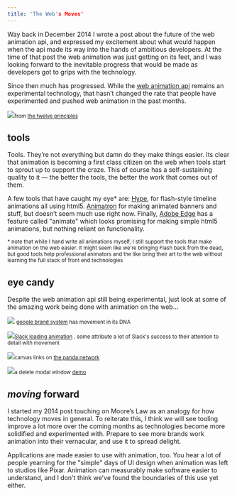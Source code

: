 ```yaml
---
title: 'The Web's Moves'
---
```


Way back in December 2014 I wrote a post about the future of the web animation api, and expressed my excitement about what would happen when the api made its way into the hands of ambitious developers. At the time of that post the web animation was just getting on its feet, and I was looking forward to the inevitable progress that would be made as developers got to grips with the technology.

Since then much has progressed. While the [web animation api](https://developer.mozilla.org/en-US/docs/Web/CSS/animation) remains an experimental technology, that hasn’t changed the rate that people have experimented and pushed web animation in the past months.

![](http://31.media.tumblr.com/849e992a19373475a9d6a6929571982b/tumblr_n4rq2vOobA1tx30c0o1_1280.gif)<small>from [the twelve principles](http://the12principles.tumblr.com/)</small>

## tools

Tools. They’re not everything but damn do they make things easier. Its clear that animation is becoming a first class citizen on the web when tools start to sprout up to support the craze. This of course has a self-sustaining quality to it — the better the tools, the better the work that comes out of them.

A few tools that have caught my eye* are: [Hype](http://tumult.com/hype/), for flash-style timeline animations all using html5\. [Animatron](https://www.animatron.com/) for making animated banners and stuff, but doesn’t seem much use right now. Finally, [Adobe Edge](http://www.adobe.com/uk/products/edge-animate.html) has a feature called "animate" which looks promising for making simple html5 animations, but nothing reliant on functionality.

<small>* note that while I hand write all animations myself, I still support the tools that make animation on the web easier. It might seem like we're bringing Flash back from the dead, but good tools help professional animators and the like bring their art to the web without learning the full stack of front end technologies</small>

## eye candy

Despite the web animation api still being experimental, just look at some of the amazing work being done with animation on the web…

![](https://d13yacurqjgara.cloudfront.net/users/75794/screenshots/2229911/google_motion_system.gif) <small>[google brand system](https://dribbble.com/shots/2229911-Google-Brand-System-Motion) has movement in its DNA</small>

![](http://33.media.tumblr.com/01be9f300e6802a8d76b396946433f23/tumblr_nl8fq9EmCX1syz1nro1_500.gif)<small>[Slack loading animation](http://useyourinterface.com/post/113653340866) . some attribute a lot of Slack's success to their attention to detail with movement</small>

![](http://33.media.tumblr.com/9e89d1cef5dac5f8cdcb51eb5cb5f311/tumblr_ntz5quWo1S1syz1nro1_500.gif)<small>canvas links on [the panda network](http://panda.network/)</small>

![](http://38.media.tumblr.com/d70a3c0120556521295fc06305f90176/tumblr_nmmjxcmDzA1syz1nro1_500.gif)<small>a delete modal window [demo](http://useyourinterface.com/post/116086192321)</small>

## _moving_ forward

I started my 2014 post touching on Moore’s Law as an analogy for how technology moves in general. To reiterate this, I think we will see tooling improve a lot more over the coming months as technologies become more solidified and experimented with. Prepare to see more brands work animation into their vernacular, and use it to spread delight.

Applications are made easier to use with animation, too. You hear a lot of people yearning for the "simple" days of UI design when animation was left to studios like Pixar. Animation can measurably make software easier to understand, and I don't think we've found the boundaries of this use yet either.

